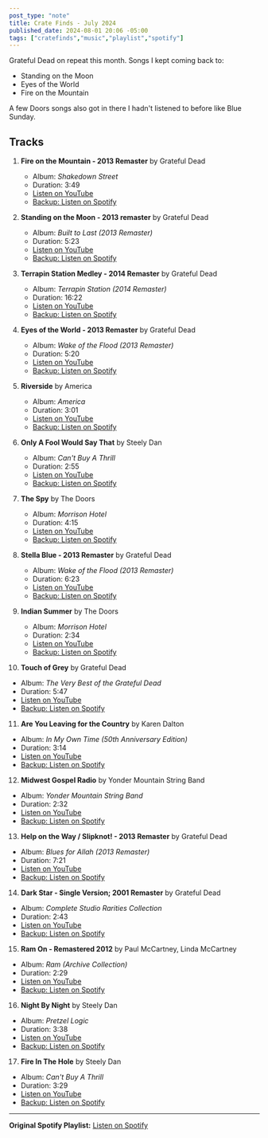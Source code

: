 ```yaml
---
post_type: "note"
title: Crate Finds - July 2024
published_date: 2024-08-01 20:06 -05:00
tags: ["cratefinds","music","playlist","spotify"]
---
```


Grateful Dead on repeat this month. Songs I kept coming back to:

- Standing on the Moon
- Eyes of the World
- Fire on the Mountain

A few Doors songs also got in there I hadn't listened to before like Blue Sunday.

## Tracks

1. **Fire on the Mountain \- 2013 Remaster** by Grateful Dead
   - Album: *Shakedown Street*
   - Duration: 3:49
   - [Listen on YouTube](https://www.youtube.com/watch?v=iOF2psD2uTk)
   - [Backup: Listen on Spotify](https://open.spotify.com/track/4DpBfWl3q8e0gGB76lAaox)

2. **Standing on the Moon \- 2013 remaster** by Grateful Dead
   - Album: *Built to Last \(2013 Remaster\)*
   - Duration: 5:23
   - [Listen on YouTube](https://www.youtube.com/watch?v=6N5OYUFL0DY)
   - [Backup: Listen on Spotify](https://open.spotify.com/track/2KhNJ3rZ4NiWrxX2lAqZJN)

3. **Terrapin Station Medley \- 2014 Remaster** by Grateful Dead
   - Album: *Terrapin Station \(2014 Remaster\)*
   - Duration: 16:22
   - [Listen on YouTube](https://www.youtube.com/watch?v=ntbvrsR_C1c)
   - [Backup: Listen on Spotify](https://open.spotify.com/track/2gdTkM0hL9KQipAx6aUT6L)

4. **Eyes of the World \- 2013 Remaster** by Grateful Dead
   - Album: *Wake of the Flood \(2013 Remaster\)*
   - Duration: 5:20
   - [Listen on YouTube](https://www.youtube.com/watch?v=hGjsYLlTxQ4)
   - [Backup: Listen on Spotify](https://open.spotify.com/track/5pHVAQ5LD3RgDG5m11r2Jt)

5. **Riverside** by America
   - Album: *America*
   - Duration: 3:01
   - [Listen on YouTube](https://www.youtube.com/watch?v=OJQMkwsgQtY)
   - [Backup: Listen on Spotify](https://open.spotify.com/track/2S7hH8gCuwlqL8vqia3eJp)

6. **Only A Fool Would Say That** by Steely Dan
   - Album: *Can't Buy A Thrill*
   - Duration: 2:55
   - [Listen on YouTube](https://www.youtube.com/watch?v=Hvz0TOm0zgI)
   - [Backup: Listen on Spotify](https://open.spotify.com/track/7GVvj4zJNVuBJSl6StEfn5)

7. **The Spy** by The Doors
   - Album: *Morrison Hotel*
   - Duration: 4:15
   - [Listen on YouTube](https://www.youtube.com/watch?v=eyjZUR5-tdY)
   - [Backup: Listen on Spotify](https://open.spotify.com/track/3yDEadQDdmdxYBOeMX6bDW)

8. **Stella Blue \- 2013 Remaster** by Grateful Dead
   - Album: *Wake of the Flood \(2013 Remaster\)*
   - Duration: 6:23
   - [Listen on YouTube](https://www.youtube.com/watch?v=VKsWDyvWaL4)
   - [Backup: Listen on Spotify](https://open.spotify.com/track/3yXTSJKglvmJYPYaQeyTSm)

9. **Indian Summer** by The Doors
   - Album: *Morrison Hotel*
   - Duration: 2:34
   - [Listen on YouTube](https://www.youtube.com/watch?v=klrKliyfHKs)
   - [Backup: Listen on Spotify](https://open.spotify.com/track/2hdeaGl9nT3UoQIgSqctHj)

10. **Touch of Grey** by Grateful Dead
   - Album: *The Very Best of the Grateful Dead*
   - Duration: 5:47
   - [Listen on YouTube](https://www.youtube.com/watch?v=mzvk0fWtCs0)
   - [Backup: Listen on Spotify](https://open.spotify.com/track/5YzzWlWfAVNvtduNDHKhHc)

11. **Are You Leaving for the Country** by Karen Dalton
   - Album: *In My Own Time \(50th Anniversary Edition\)*
   - Duration: 3:14
   - [Listen on YouTube](https://www.youtube.com/watch?v=pgh7rSickc8)
   - [Backup: Listen on Spotify](https://open.spotify.com/track/5lNnEsklGnGeU50sWQ87T9)

12. **Midwest Gospel Radio** by Yonder Mountain String Band
   - Album: *Yonder Mountain String Band*
   - Duration: 2:32
   - [Listen on YouTube](https://www.youtube.com/watch?v=hmRUPIDCMUM)
   - [Backup: Listen on Spotify](https://open.spotify.com/track/6zLxJBNUnM5goofI3HFgpX)

13. **Help on the Way / Slipknot\! \- 2013 Remaster** by Grateful Dead
   - Album: *Blues for Allah \(2013 Remaster\)*
   - Duration: 7:21
   - [Listen on YouTube](https://www.youtube.com/watch?v=crHvWsFVeD4)
   - [Backup: Listen on Spotify](https://open.spotify.com/track/5mWhyozge9IIMdfIboHgGI)

14. **Dark Star \- Single Version; 2001 Remaster** by Grateful Dead
   - Album: *Complete Studio Rarities Collection*
   - Duration: 2:43
   - [Listen on YouTube](https://www.youtube.com/watch?v=DK0KDWfvZSQ)
   - [Backup: Listen on Spotify](https://open.spotify.com/track/0BBcbPbTWW8MaLKIDHtsAi)

15. **Ram On \- Remastered 2012** by Paul McCartney, Linda McCartney
   - Album: *Ram \(Archive Collection\)*
   - Duration: 2:29
   - [Listen on YouTube](https://www.youtube.com/watch?v=71sL5R7l0gE)
   - [Backup: Listen on Spotify](https://open.spotify.com/track/6qZMXw0fs9qI8b4Nl9ntEQ)

16. **Night By Night** by Steely Dan
   - Album: *Pretzel Logic*
   - Duration: 3:38
   - [Listen on YouTube](https://www.youtube.com/watch?v=0cxFzHO9lfI)
   - [Backup: Listen on Spotify](https://open.spotify.com/track/38VMtB7XKuFYDaNsyEuMKR)

17. **Fire In The Hole** by Steely Dan
   - Album: *Can't Buy A Thrill*
   - Duration: 3:29
   - [Listen on YouTube](https://www.youtube.com/watch?v=9PwkU4nsJM8)
   - [Backup: Listen on Spotify](https://open.spotify.com/track/1CZR9j4cF4r2uuCpiMdsX5)

---

**Original Spotify Playlist:** [Listen on Spotify](https://open.spotify.com/playlist/2TxI05v0WTDclWJNji0phj)
